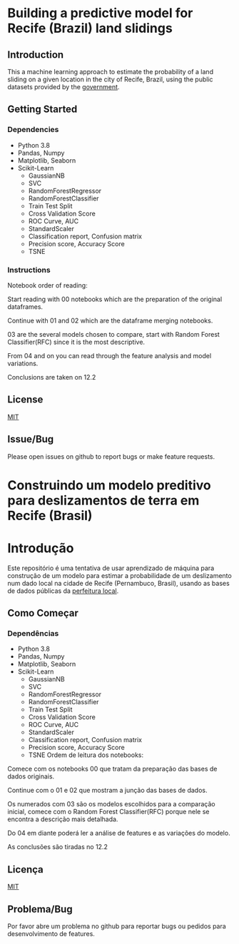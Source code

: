 # Building a predictive model for Recife (Brazil) land slidings

## Introduction

This a machine learning approach to estimate the probability of a land sliding on a given location in the city of Recife, Brazil, using the public datasets provided by the [government](http://dados.recife.pe.gov.br/).

## Getting Started

### Dependencies

* Python 3.8
* Pandas, Numpy
* Matplotlib, Seaborn
* Scikit-Learn
  * GaussianNB
  * SVC
  * RandomForestRegressor
  * RandomForestClassifier
  * Train Test Split
  * Cross Validation Score
  * ROC Curve, AUC
  * StandardScaler
  * Classification report, Confusion matrix
  * Precision score, Accuracy Score
  * TSNE


### Instructions
Notebook order of reading:

Start reading with 00 notebooks which are the preparation of the original dataframes.

Continue with 01 and 02 which are the dataframe merging notebooks.

03 are the several models chosen to compare, start with Random Forest Classifier(RFC) since it is the most descriptive.

From 04 and on you can read through the feature analysis and model variations.

Conclusions are taken on 12.2

## License
[MIT](https://opensource.org/licenses/MIT)

## Issue/Bug

Please open issues on github to report bugs or make feature requests.


# Construindo um modelo preditivo para deslizamentos de terra em Recife (Brasil)

# Introdução

Este repositório é uma tentativa de usar aprendizado de máquina para construção de um modelo para estimar a probabilidade de um deslizamento num dado local na cidade de Recife (Pernambuco, Brasil), usando as bases de dados públicas da [perfeitura local](http://dados.recife.pe.gov.br/).

## Como Começar
### Dependências

* Python 3.8
* Pandas, Numpy
* Matplotlib, Seaborn
* Scikit-Learn
  * GaussianNB
  * SVC
  * RandomForestRegressor
  * RandomForestClassifier
  * Train Test Split
  * Cross Validation Score
  * ROC Curve, AUC
  * StandardScaler
  * Classification report, Confusion matrix
  * Precision score, Accuracy Score
  * TSNE
Ordem de leitura dos notebooks:

Comece com os notebooks 00 que tratam da preparação das bases de dados originais.

Continue com o 01 e 02 que mostram a junção das bases de dados.

Os numerados com 03 são os modelos escolhidos para a comparação inicial, comece com o Random Forest Classifier(RFC) porque nele se encontra a descrição mais detalhada.

Do 04 em diante poderá ler a análise de features e as variações do modelo.

As conclusões são tiradas no 12.2

## Licença
[MIT](https://opensource.org/licenses/MIT)

## Problema/Bug

Por favor abre um problema no github para reportar bugs ou pedidos para desenvolvimento de features.
